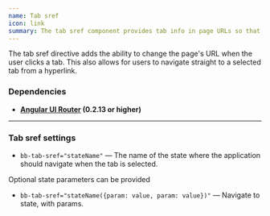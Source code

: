 ```yaml
---
name: Tab sref
icon: link
summary: The tab sref component provides tab info in page URLs so that hyperlinks can point to specific tabs.
---
```


The tab sref directive adds the ability to change the page's URL when the user clicks a tab. This also allows for users to navigate straight to a selected tab from a hyperlink.

### Dependencies ###

 - **[Angular UI Router](https://github.com/angular-ui/ui-router) (0.2.13 or higher)**

---

### Tab sref settings ###

 - `bb-tab-sref="stateName"` &mdash; The name of the state where the application should navigate when the tab is selected.

Optional state parameters can be provided
  - `bb-tab-sref="stateName({param: value, param: value})"` &mdash; Navigate to state, with params.